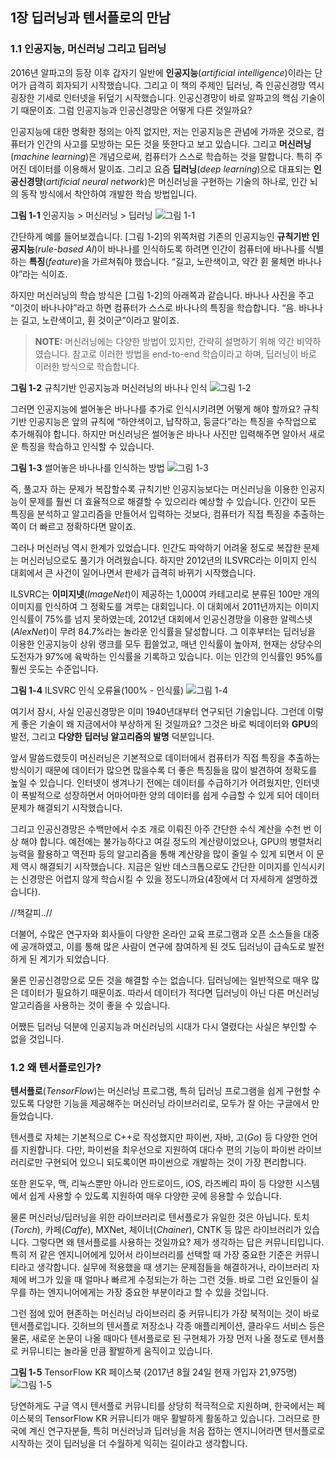 ## 1장 딥러닝과 텐서플로의 만남

### 1.1 인공지능, 머신러닝 그리고 딥러닝
2016년 알파고의 등장 이후 갑자기 일반에 **인공지능**(_artificial intelligence_)이라는 단어가 급격히 회자되기 시작했습니다. 그리고 이 책의 주제인 딥러닝, 즉 인공신경망 역시 굉장한 기세로 인터넷을 뒤덮기 시작했습니다. 인공신경망이 바로 알파고의 핵심 기술이기 때문이죠. 그럼 인공지능과 인공신경망은 어떻게 다른 것일까요?

인공지능에 대한 명확한 정의는 아직 없지만, 저는 인공지능은 관념에 가까운 것으로, 컴퓨터가 인간의 사고를 모방하는 모든 것을 뜻한다고 보고 있습니다. 그리고 **머신러닝**(_machine learning_)은 개념으로써, 컴퓨터가 스스로 학습하는 것을 말합니다. 특히 주어진 데이터를 이용해서 말이죠. 그리고 요즘 **딥러닝**(_deep learning_)으로 대표되는 **인공신경망**(_artificial neural network_)은 머신러닝을 구현하는 기술의 하나로, 인간 뇌의 동작 방식에서 착안하여 개발한 학습 방법입니다.

**그림 1-1** 인공지능 > 머신러닝 > 딥러닝
![그림 1-1](images/fig0101.png)


간단하게 예를 들어보겠습니다. [그림 1-2]의 위쪽처럼 기존의 인공지능인 **규칙기반 인공지능**(_rule-based AI_)이 바나나를 인식하도록 하려면 인간이 컴퓨터에 바나나를 식별하는 **특징**(_feature_)을 가르쳐줘야 했습니다. “길고, 노란색이고, 약간 휜 물체면 바나나야”라는 식이죠.

하지만 머신러닝의 학습 방식은 [그림 1-2]의 아래쪽과 같습니다. 바나나 사진을 주고 “이것이 바나나야”라고 하면 컴퓨터가 스스로 바나나의 특징을 학습합니다. “음. 바나나는 길고, 노란색이고, 휜 것이군”이라고 말이죠.

> **NOTE:** 머신러닝에는 다양한 방법이 있지만, 간략히 설명하기 위해 약간 비약하였습니다. 참고로 이러한 방법을 end-to-end 학습이라고 하며, 딥러닝이 바로 이러한 방식으로 학습합니다.

**그림 1-2** 규칙기반 인공지능과 머신러닝의 바나나 인식
![그림 1-2](images/fig0102.png)

그러면 인공지능에 썰어놓은 바나나를 추가로 인식시키려면 어떻게 해야 할까요? 규칙기반 인공지능은 앞의 규칙에 “하얀색이고, 납작하고, 둥글다”라는 특징을 수작업으로 추가해줘야 합니다. 하지만 머신러닝은 썰어놓은 바나나 사진만 입력해주면 알아서 새로운 특징을 학습하고 인식할 수 있습니다.

**그림 1-3** 썰어놓은 바나나를 인식하는 방법
![그림 1-3](images/fig0103.png)

즉, 풀고자 하는 문제가 복잡할수록 규칙기반 인공지능보다는 머신러닝을 이용한 인공지능이 문제를 훨씬 더 효율적으로 해결할 수 있으리라 예상할 수 있습니다. 인간이 모든 특징을 분석하고 알고리즘을 만들어서 입력하는 것보다, 컴퓨터가 직접 특징을 추출하는 쪽이 더 빠르고 정확하다면 말이죠.

그러나 머신러닝 역시 한계가 있었습니다. 인간도 파악하기 어려울 정도로 복잡한 문제는 머신러닝으로도 풀기가 어려웠습니다. 하지만 2012년의 ILSVRC라는 이미지 인식 대회에서 큰 사건이 일어나면서 판세가 급격히 바뀌기 시작했습니다.

ILSVRC는 **이미지넷**(_ImageNet_)이 제공하는 1,000여 카테고리로 분류된 100만 개의 이미지를 인식하여 그 정확도를 겨루는 대회입니다. 이 대회에서 2011년까지는 이미지 인식률이 75%를 넘지 못하였는데, 2012년 대회에서 인공신경망을 이용한 알렉스넷(_AlexNet_)이 무려 84.7%라는 놀라운 인식률을 달성합니다. 그 이후부터는 딥러닝을 이용한 인공지능이 상위 랭크를 모두 휩쓸었고, 매년 인식률이 높아져, 현재는 상당수의 도전자가 97%에 육박하는 인식률을 기록하고 있습니다. 이는 인간의 인식률인 95%를 훨씬 웃도는 수준입니다.

**그림 1-4** ILSVRC 인식 오류율(100% - 인식률)
![그림 1-4](images/fig0104.png)

여기서 잠시, 사실 인공신경망은 이미 1940년대부터 연구되던 기술입니다. 그런데 이렇게 좋은 기술이 왜 지금에서야 부상하게 된 것일까요? 그것은 바로 빅데이터와 **GPU**의 발전, 그리고 **다양한 딥러닝 알고리즘의 발명** 덕분입니다.

앞서 말씀드렸듯이 머신러닝은 기본적으로 데이터에서 컴퓨터가 직접 특징을 추출하는 방식이기 때문에 데이터가 많으면 많을수록 더 좋은 특징들을 많이 발견하여 정확도를 높일 수 있습니다. 인터넷이 생겨나기 전에는 데이터를 수급하기가 어려웠지만, 인터넷이 폭발적으로 성장하면서 어마어마한 양의 데이터를 쉽게 수급할 수 있게 되어 데이터 문제가 해결되기 시작했습니다.

그리고 인공신경망은 수백만에서 수조 개로 이뤄진 아주 간단한 수식 계산을 수천 번 이상 해야 합니다. 예전에는 불가능하다고 여길 정도의 계산량이었으나, GPU의 병렬처리 능력을 활용하고 역전파 등의 알고리즘을 통해 계산량을 많이 줄일 수 있게 되면서 이 문제 역시 해결되기 시작했습니다. 지금은 일반 데스크톱으로도 간단한 이미지를 인식시키는 신경망은 어렵지 않게 학습시킬 수 있을 정도니까요(4장에서 더 자세하게 설명하겠습니다).

//책갈피..//

더불어, 수많은 연구자와 회사들이 다양한 온라인 교육 프로그램과 오픈 소스들을 대중에 공개하였고, 이를 통해 많은 사람이 연구에 참여하게 된 것도 딥러닝이 급속도로 발전하게 된 계기가 되었습니다.

물론 인공신경망으로 모든 것을 해결할 수는 없습니다. 딥러닝에는 일반적으로 매우 많은 데이터가 필요하기 때문이죠. 따라서 데이터가 적다면 딥러닝이 아닌 다른 머신러닝 알고리즘을 사용하는 것이 좋을 수 있습니다.

어쨌든 딥러닝 덕분에 인공지능과 머신러닝의 시대가 다시 열렸다는 사실은 부인할 수 없을 것입니다.

### 1.2 왜 텐서플로인가?
**텐서플로**(_TensorFlow_)는 머신러닝 프로그램, 특히 딥러닝 프로그램을 쉽게 구현할 수 있도록 다양한 기능을 제공해주는 머신러닝 라이브러리로, 모두가 잘 아는 구글에서 만들었습니다.

텐서플로 자체는 기본적으로 C++로 작성했지만 파이썬, 자바, 고(_Go_) 등 다양한 언어를 지원합니다. 다만, 파이썬을 최우선으로 지원하여 대다수 편의 기능이 파이썬 라이브러리로만 구현되어 있으니 되도록이면 파이썬으로 개발하는 것이 가장 편리합니다.

또한 윈도우, 맥, 리눅스뿐만 아니라 안드로이드, iOS, 라즈베리 파이 등 다양한 시스템에서 쉽게 사용할 수 있도록 지원하여 매우 다양한 곳에 응용할 수 있습니다.

물론 머신러닝/딥러닝을 위한 라이브러리로 텐서플로가 유일한 것은 아닙니다. 토치(_Torch_), 카페(_Caffe_), MXNet, 체이너(_Chainer_), CNTK 등 많은 라이브러리가 있습니다. 그렇다면 왜 텐서플로를 사용하는 것일까요? 제가 생각하는 답은 커뮤니티입니다. 특히 저 같은 엔지니어에게 있어서 라이브러리를 선택할 때 가장 중요한 기준은 커뮤니티라고 생각합니다. 실무에 적용했을 때 생기는 문제점들을 해결하거나, 라이브러리 자체에 버그가 있을 때 얼마나 빠르게 수정되는가 하는 그런 것들. 바로 그런 요인들이 실무를 하는 엔지니어에게는 가장 중요한 부분이라고 할 수 있을 것입니다.

그런 점에 있어 현존하는 머신러닝 라이브러리 중 커뮤니티가 가장 북적이는 것이 바로 텐서플로입니다. 깃허브의 텐서플로 저장소나 각종 애플리케이션, 클라우드 서비스 등은 물론, 새로운 논문이 나올 때마다 텐서플로로 된 구현체가 가장 먼저 나올 정도로 텐서플로 커뮤니티는 놀라울 만큼 활발하게 움직이고 있습니다.

**그림 1-5** TensorFlow KR 페이스북 (2017년 8월 24일 현재 가입자 21,975명)
![그림 1-5](images/fig0105.png)

당연하게도 구글 역시 텐서플로 커뮤니티를 상당히 적극적으로 지원하며, 한국에서는 페이스북의 TensorFlow KR 커뮤니티가 매우 활발하게 활동하고 있습니다. 그러므로 한국에 계신 연구자분들, 특히 머신러닝과 딥러닝을 처음 접하는 엔지니어라면 텐서플로로 시작하는 것이 딥러닝을 더 수월하게 익히는 길이라고 생각합니다.

